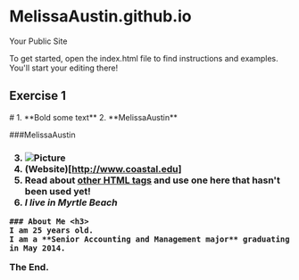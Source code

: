 MelissaAustin.github.io
=====================

Your Public Site

To get started, open the index.html file to find instructions and examples. You'll start your editing there!
<h2 id="Exercise1">Exercise 1</h2>
#
  1. **Bold some text**
  2. **MelissaAustin**
  
###MelissaAustin<h3> 
  
  3. ![Picture](http://colleensdance.com/wp-content/uploads/2012/08/dancer4.jpg)
  4. (Website)[http://www.coastal.edu]
  5. Read about <a href="http://www.quackit.com/html/tags/">other HTML tags</a> and use one here that hasn't been used yet!
  6. *I live in Myrtle Beach*


	### About Me <h3>
	I am 25 years old.  
	I am a **Senior Accounting and Management major** graduating in May 2014.
	
The End. 
